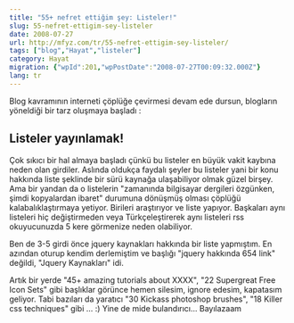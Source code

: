 ```yaml
---
title: "55+ nefret ettiğim şey: Listeler!"
slug: 55-nefret-ettigim-sey-listeler
date: 2008-07-27
url: http://mfyz.com/tr/55-nefret-ettigim-sey-listeler/
tags: ["blog","Hayat","listeler"]
category: Hayat
migration: {"wpId":201,"wpPostDate":"2008-07-27T00:09:32.000Z"}
lang: tr
---
```


Blog kavramının interneti çöplüğe çevirmesi devam ede dursun, blogların yöneldiği bir tarz oluşmaya başladı :

## Listeler yayınlamak!

Çok sıkıcı bir hal almaya başladı çünkü bu listeler en büyük vakit kaybına neden olan girdiler. Aslında oldukça faydalı şeyler bu listeler yani bir konu hakkında liste şeklinde bir sürü kaynağa ulaşabiliyor olmak güzel birşey. Ama bir yandan da o listelerin "zamanında bilgisayar dergileri özgünken, şimdi kopyalardan ibaret" durumuna dönüşmüş olması çöplüğü kalabalıklaştırmaya yetiyor. Birileri araştırıyor ve liste yapıyor. Başkaları aynı listeleri hiç değiştirmeden veya Türkçeleştirerek aynı listeleri rss okuyucunuzda 5 kere görmenize neden olabiliyor.

Ben de 3-5 girdi önce jquery kaynakları hakkında bir liste yapmıştım. En azından oturup kendim derlemiştim ve başlığı "jquery hakkında 654 link" değildi, "Jquery Kaynakları" idi.

Artık bir yerde "45+ amazing tutorials about XXXX", "22 Supergreat Free Icon Sets" gibi başlıklar görünce hemen silesim, ignore edesim, kapatasım geliyor. Tabi bazıları da yaratıcı "30 Kickass photoshop brushes", "18 Killer css techniques" gibi ... :) Yine de mide bulandırıcı... Bayılazaam